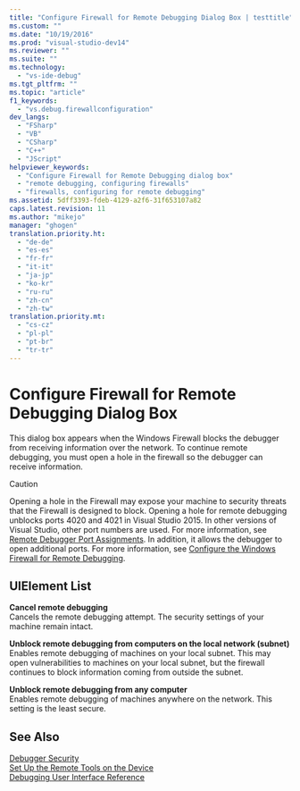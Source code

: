 ```yaml
---
title: "Configure Firewall for Remote Debugging Dialog Box | testtitle"
ms.custom: ""
ms.date: "10/19/2016"
ms.prod: "visual-studio-dev14"
ms.reviewer: ""
ms.suite: ""
ms.technology: 
  - "vs-ide-debug"
ms.tgt_pltfrm: ""
ms.topic: "article"
f1_keywords: 
  - "vs.debug.firewallconfiguration"
dev_langs: 
  - "FSharp"
  - "VB"
  - "CSharp"
  - "C++"
  - "JScript"
helpviewer_keywords: 
  - "Configure Firewall for Remote Debugging dialog box"
  - "remote debugging, configuring firewalls"
  - "firewalls, configuring for remote debugging"
ms.assetid: 5dff3393-fdeb-4129-a2f6-31f653107a82
caps.latest.revision: 11
ms.author: "mikejo"
manager: "ghogen"
translation.priority.ht: 
  - "de-de"
  - "es-es"
  - "fr-fr"
  - "it-it"
  - "ja-jp"
  - "ko-kr"
  - "ru-ru"
  - "zh-cn"
  - "zh-tw"
translation.priority.mt: 
  - "cs-cz"
  - "pl-pl"
  - "pt-br"
  - "tr-tr"
---
```

# Configure Firewall for Remote Debugging Dialog Box
This dialog box appears when the Windows Firewall blocks the debugger from receiving information over the network. To continue remote debugging, you must open a hole in the firewall so the debugger can receive information.  
  
> [!CAUTION]
>  Opening a hole in the Firewall may expose your machine to security threats that the Firewall is designed to block. Opening a hole for remote debugging unblocks ports 4020 and 4021 in Visual Studio 2015. In other versions of Visual Studio, other port numbers are used. For more information, see [Remote Debugger Port Assignments](../debugger/remote-debugger-port-assignments.md). In addition, it allows the debugger to open additional ports. For more information, see [Configure the Windows Firewall for Remote Debugging](../debugger/configure-the-windows-firewall-for-remote-debugging.md).  
  
## UIElement List  
 **Cancel remote debugging**  
 Cancels the remote debugging attempt. The security settings of your machine remain intact.  
  
 **Unblock remote debugging from computers on the local network (subnet)**  
 Enables remote debugging of machines on your local subnet. This may open vulnerabilities to machines on your local subnet, but the firewall continues to block information coming from outside the subnet.  
  
 **Unblock remote debugging from any computer**  
 Enables remote debugging of machines anywhere on the network. This setting is the least secure.  
  
## See Also  
 [Debugger Security](../debugger/debugger-security.md)   
 [Set Up the Remote Tools on the Device](../Topic/Set%20Up%20the%20Remote%20Tools%20on%20the%20Device.md)   
 [Debugging User Interface Reference](../debugger/debugging-user-interface-reference.md)